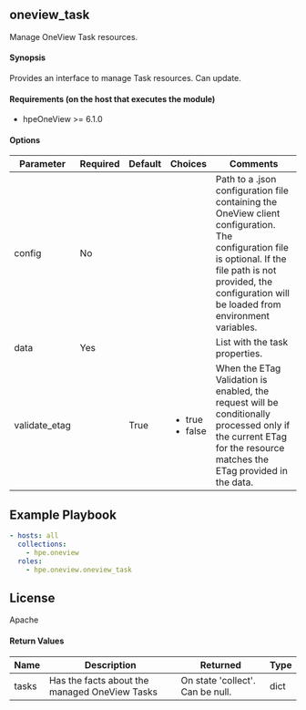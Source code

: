 ## oneview_task
Manage OneView Task resources.

#### Synopsis
 Provides an interface to manage Task resources. Can update.

#### Requirements (on the host that executes the module)
  * hpeOneView >= 6.1.0

#### Options

| Parameter     | Required    | Default  | Choices    | Comments |
| ------------- |-------------| ---------|----------- |--------- |
| config  |   No  |  | |  Path to a .json configuration file containing the OneView client configuration. The configuration file is optional. If the file path is not provided, the configuration will be loaded from environment variables.  |
| data  |   Yes  |  | |  List with the task properties.  |
| validate_etag  |   |  True  | <ul> <li>true</li>  <li>false</li> </ul> |  When the ETag Validation is enabled, the request will be conditionally processed only if the current ETag for the resource matches the ETag provided in the data.  |

## Example Playbook

```yaml
- hosts: all
  collections:
    - hpe.oneview
  roles:
    - hpe.oneview.oneview_task
```

## License

Apache

#### Return Values

| Name          | Description  | Returned | Type       |
| ------------- |-------------| ---------|----------- |
| tasks | Has the facts about the managed OneView Tasks |  On state 'collect'. Can be null. |  dict |
